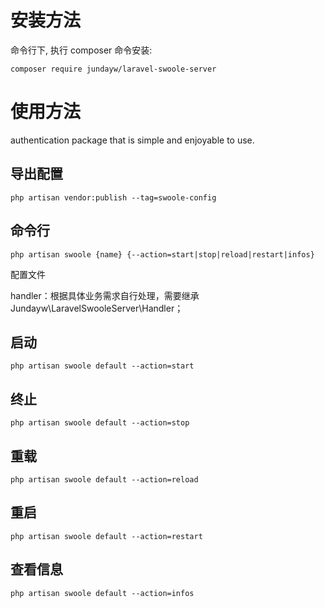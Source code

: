 # 安装方法
命令行下, 执行 composer 命令安装:
````
composer require jundayw/laravel-swoole-server
````

# 使用方法
authentication package that is simple and enjoyable to use.

## 导出配置
```
php artisan vendor:publish --tag=swoole-config
```

## 命令行
```
php artisan swoole {name} {--action=start|stop|reload|restart|infos}
```
配置文件

handler：根据具体业务需求自行处理，需要继承 Jundayw\LaravelSwooleServer\Handler；

## 启动
```
php artisan swoole default --action=start
```

## 终止
```
php artisan swoole default --action=stop
```

## 重载
```
php artisan swoole default --action=reload
```

## 重启
```
php artisan swoole default --action=restart
```

## 查看信息
```
php artisan swoole default --action=infos
```
